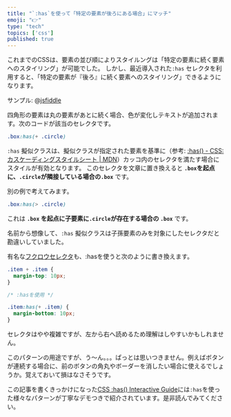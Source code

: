 ```yaml
---
title: "`:has`を使って「特定の要素が後ろにある場合」にマッチ"
emoji: "👉"
type: "tech"
topics: ['css']
published: true
---
```


これまでのCSSは、要素の並び順によりスタイルングは「特定の要素に続く要素へのスタイリング」が可能でした。
しかし、最近導入された`:has` セレクタを利用すると、「特定の要素が『後ろ』に続く要素へのスタイリング」できるようになります。

サンプル:
@[jsfiddle](https://jsfiddle.net/8845musign/mzfxhku2/17/embedded/result,css,html/)

四角形の要素は丸の要素があとに続く場合、色が変化しテキストが追加されます。次のコードが該当のセレクタです。

```css
.box:has(+ .circle)
```

`:has` 擬似クラスは、擬似クラスが指定された要素を基準に（参考: [:has() - CSS: カスケーディングスタイルシート | MDN](https://developer.mozilla.org/ja/docs/Web/CSS/:has)）カッコ内のセレクタを満たす場合にスタイルが有効となります。
このセレクタを文章に置き換えると **`.box`を起点に、`.circle`が隣接している場合の`.box`** です。

別の例で考えてみます。

```css
.box:has(> .circle)
```

これは **`.box` を起点に子要素に`.circle`が存在する場合の `.box`** です。

名前から想像して、`:has` 擬似クラスは子孫要素のみを対象にしたセレクタだと勘違いしていました。

有名な[フクロウセレクタ](https://alistapart.com/article/axiomatic-css-and-lobotomized-owls/)も、:hasを使うと次のように書き換えます。

```css
.item + .item {
  margin-top: 10px;
}

/* :hasを使用 */

.item:has(+ .item) {
  margin-bottom: 10px;
}
```

セレクタはやや複雑ですが、左から右へ読めるため理解はしやすいかもしれません。

このパターンの用途ですが、う〜ん。。。ぱっとは思いつきません。例えばボタンが連続する場合に、前のボタンの角丸やボーダーを消したい場合に使えるでしょうか。覚えておいて損はなさそうです。

この記事を書くきっかけになった[CSS :has() Interactive Guide](https://ishadeed.com/article/css-has-guide/)には`:has`を使った様々なパターンが丁寧なデモつきで紹介されています。是非読んでみてください。
